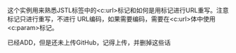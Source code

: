 这个实例用来熟悉JSTL标签中的\<c:url\>标记和如何是用标记进行URL重写。注意标记只进行重写，不进行
URL编码，如果需要编码，需要在\<c:url\>体中使用\<c:param\>标记。

已经ADD，但是还未上传GitHub，记得上传，并删掉这些话